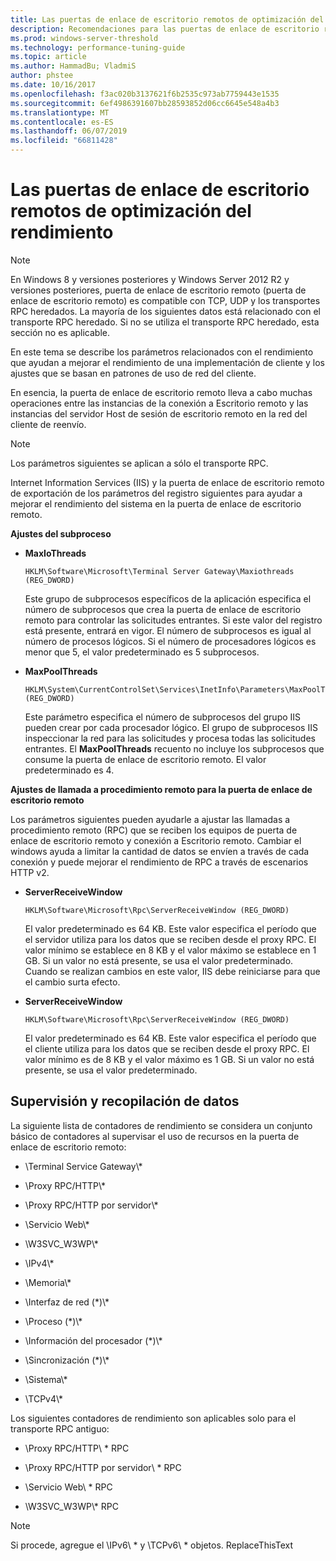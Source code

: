 ```yaml
---
title: Las puertas de enlace de escritorio remotos de optimización del rendimiento
description: Recomendaciones para las puertas de enlace de escritorio remoto de optimización del rendimiento
ms.prod: windows-server-threshold
ms.technology: performance-tuning-guide
ms.topic: article
ms.author: HammadBu; VladmiS
author: phstee
ms.date: 10/16/2017
ms.openlocfilehash: f3ac020b3137621f6b2535c973ab7759443e1535
ms.sourcegitcommit: 6ef4986391607bb28593852d06cc6645e548a4b3
ms.translationtype: MT
ms.contentlocale: es-ES
ms.lasthandoff: 06/07/2019
ms.locfileid: "66811428"
---
```

# <a name="performance-tuning-remote-desktop-gateways"></a>Las puertas de enlace de escritorio remotos de optimización del rendimiento

> [!NOTE]
> En Windows 8 y versiones posteriores y Windows Server 2012 R2 y versiones posteriores, puerta de enlace de escritorio remoto (puerta de enlace de escritorio remoto) es compatible con TCP, UDP y los transportes RPC heredados. La mayoría de los siguientes datos está relacionado con el transporte RPC heredado. Si no se utiliza el transporte RPC heredado, esta sección no es aplicable.

En este tema se describe los parámetros relacionados con el rendimiento que ayudan a mejorar el rendimiento de una implementación de cliente y los ajustes que se basan en patrones de uso de red del cliente.

En esencia, la puerta de enlace de escritorio remoto lleva a cabo muchas operaciones entre las instancias de la conexión a Escritorio remoto y las instancias del servidor Host de sesión de escritorio remoto en la red del cliente de reenvío.

> [!NOTE]
> Los parámetros siguientes se aplican a sólo el transporte RPC.

Internet Information Services (IIS) y la puerta de enlace de escritorio remoto de exportación de los parámetros del registro siguientes para ayudar a mejorar el rendimiento del sistema en la puerta de enlace de escritorio remoto.

**Ajustes del subproceso**

-   **MaxIoThreads**

    ``` syntax
    HKLM\Software\Microsoft\Terminal Server Gateway\Maxiothreads (REG_DWORD)
    ```

    Este grupo de subprocesos específicos de la aplicación especifica el número de subprocesos que crea la puerta de enlace de escritorio remoto para controlar las solicitudes entrantes. Si este valor del registro está presente, entrará en vigor. El número de subprocesos es igual al número de procesos lógicos. Si el número de procesadores lógicos es menor que 5, el valor predeterminado es 5 subprocesos.

-   **MaxPoolThreads**

    ``` syntax
    HKLM\System\CurrentControlSet\Services\InetInfo\Parameters\MaxPoolThreads (REG_DWORD)
    ```

    Este parámetro especifica el número de subprocesos del grupo IIS pueden crear por cada procesador lógico. El grupo de subprocesos IIS inspeccionar la red para las solicitudes y procesa todas las solicitudes entrantes. El **MaxPoolThreads** recuento no incluye los subprocesos que consume la puerta de enlace de escritorio remoto. El valor predeterminado es 4.

**Ajustes de llamada a procedimiento remoto para la puerta de enlace de escritorio remoto**

Los parámetros siguientes pueden ayudarle a ajustar las llamadas a procedimiento remoto (RPC) que se reciben los equipos de puerta de enlace de escritorio remoto y conexión a Escritorio remoto. Cambiar el windows ayuda a limitar la cantidad de datos se envíen a través de cada conexión y puede mejorar el rendimiento de RPC a través de escenarios HTTP v2.

-   **ServerReceiveWindow**

    ``` syntax
    HKLM\Software\Microsoft\Rpc\ServerReceiveWindow (REG_DWORD)
    ```

    El valor predeterminado es 64 KB. Este valor especifica el período que el servidor utiliza para los datos que se reciben desde el proxy RPC. El valor mínimo se establece en 8 KB y el valor máximo se establece en 1 GB. Si un valor no está presente, se usa el valor predeterminado. Cuando se realizan cambios en este valor, IIS debe reiniciarse para que el cambio surta efecto.

-   **ServerReceiveWindow**

    ``` syntax
    HKLM\Software\Microsoft\Rpc\ServerReceiveWindow (REG_DWORD)
    ```

    El valor predeterminado es 64 KB. Este valor especifica el período que el cliente utiliza para los datos que se reciben desde el proxy RPC. El valor mínimo es de 8 KB y el valor máximo es 1 GB. Si un valor no está presente, se usa el valor predeterminado.

## <a name="monitoring-and-data-collection"></a>Supervisión y recopilación de datos

La siguiente lista de contadores de rendimiento se considera un conjunto básico de contadores al supervisar el uso de recursos en la puerta de enlace de escritorio remoto:

-   \\Terminal Service Gateway\\\*

-   \\Proxy RPC/HTTP\\\*

-   \\Proxy RPC/HTTP por servidor\\\*

-   \\Servicio Web\\\*

-   \\W3SVC\_W3WP\\\*

-   \\IPv4\\\*

-   \\Memoria\\\*

-   \\Interfaz de red (\*)\\\*

-   \\Proceso (\*)\\\*

-   \\Información del procesador (\*)\\\*

-   \\Sincronización (\*)\\\*

-   \\Sistema\\\*

-   \\TCPv4\\\*

Los siguientes contadores de rendimiento son aplicables solo para el transporte RPC antiguo:

-   \\Proxy RPC/HTTP\\ \* RPC

-   \\Proxy RPC/HTTP por servidor\\ \* RPC

-   \\Servicio Web\\ \* RPC

-   \\W3SVC\_W3WP\\\* RPC

> [!NOTE]
> Si procede, agregue el \\IPv6\\ \* y \\TCPv6\\ \* objetos. ReplaceThisText

